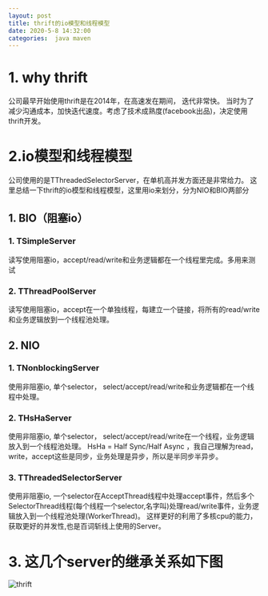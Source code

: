 ```yaml
---
layout: post
title: thrift的io模型和线程模型
date: 2020-5-8 14:32:00
categories:  java maven
---
```


# 1. why thrift
公司最早开始使用thrift是在2014年，在高速发在期间， 迭代非常快。 当时为了减少沟通成本，加快迭代速度。考虑了技术成熟度(facebook出品)，决定使用thrift开发。

# 2.io模型和线程模型
公司使用的是TThreadedSelectorServer，在单机高并发方面还是非常给力。
这里总结一下thrift的io模型和线程模型，这里用io来划分，分为NIO和BIO两部分

## 1. BIO（阻塞io）
### 1. TSimpleServer 
读写使用阻塞io，accept/read/write和业务逻辑都在一个线程里完成。多用来测试

### 2. TThreadPoolServer 
读写使用阻塞io，accept在一个单独线程，每建立一个链接，将所有的read/write 和业务逻辑放到一个线程池处理。

## 2. NIO
### 1. TNonblockingServer 
使用非阻塞io, 单个selector， select/accept/read/write和业务逻辑都在一个线程中处理。

### 2. THsHaServer 
使用非阻塞io, 单个selector， select/accept/read/write在一个线程，业务逻辑放入到一个线程池处理。
HsHa = Half Sync/Half Async ，我自己理解为read，write，accept这些是同步，业务处理是异步，所以是半同步半异步。

### 3. TThreadedSelectorServer 
使用非阻塞io, 一个selector在AcceptThread线程中处理accept事件，然后多个SelectorThread线程(每个线程一个selector,名字叫)处理read/write事件，业务逻辑放入到一个线程池处理(WorkerThread)。
这样更好的利用了多核cpu的能力，获取更好的并发性,也是百词斩线上使用的Server。


# 3. 这几个server的继承关系如下图
![thrift](https://raw.githubusercontent.com/QuietListener/quietlistener.github.io/master/images/2020-06-01-thrift-io-thread.jpg)

	
